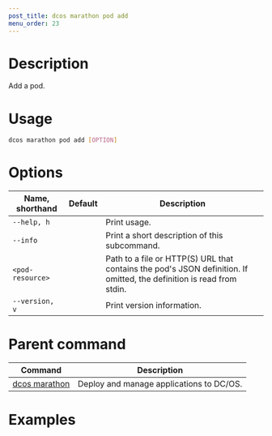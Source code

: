 ```yaml
---
post_title: dcos marathon pod add
menu_order: 23
---
```


# Description
Add a pod.

# Usage

```bash
dcos marathon pod add [OPTION]
```

# Options

| Name, shorthand | Default | Description |
|---------|-------------|-------------|
| `--help, h`   |             |  Print usage. |
| `--info`   |             |  Print a short description of this subcommand. |
| `<pod-resource>`   |             |  Path to a file or HTTP(S) URL that contains the pod's JSON definition. If omitted, the definition is read from stdin. |
| `--version, v`   |             | Print version information. |

# Parent command

| Command | Description |
|---------|-------------|
| [dcos marathon](/docs/1.9/usage/cli/command-reference/dcos-marathon/) | Deploy and manage applications to DC/OS. |

# Examples